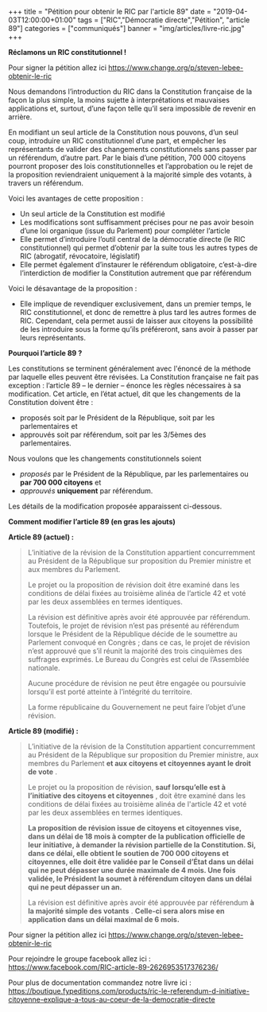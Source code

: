 +++
title = "Pétition pour obtenir le RIC par l'article 89"
date = "2019-04-03T12:00:00+01:00"
tags = ["RIC","Démocratie directe","Pétition", "article 89"]
categories = ["communiqués"]
banner = "img/articles/livre-ric.jpg"
+++

**Réclamons un RIC constitutionnel !**

Pour signer la pétition allez ici
<https://www.change.org/p/steven-lebee-obtenir-le-ric>

Nous demandons l’introduction du RIC dans la Constitution française de
la façon la plus simple, la moins sujette à interprétations et mauvaises
applications et, surtout, d’une façon telle qu’il sera impossible de
revenir en arrière.

En modifiant un seul article de la Constitution nous pouvons, d’un seul
coup, introduire un RIC constitutionnel d’une part, et empêcher les
représentants de valider des changements constitutionnels sans passer
par un référendum, d’autre part. Par le biais d’une pétition, 700 000
citoyens pourront proposer des lois constitutionnelles et l’approbation
ou le rejet de la proposition reviendraient uniquement à la majorité
simple des votants, à travers un référendum.

Voici les avantages de cette proposition :

-   Un seul article de la Constitution est modifié
-   Les modifications sont suffisamment précises pour ne pas avoir
    besoin d’une loi organique (issue du Parlement) pour compléter
    l’article
-   Elle permet d’introduire l’outil central de la démocratie directe
    (le RIC constitutionnel) qui permet d’obtenir par la suite tous les
    autres types de RIC (abrogatif, révocatoire, législatif)
-   Elle permet également d’instaurer le référendum obligatoire,
    c’est-à-dire l’interdiction de modifier la Constitution autrement
    que par référendum

Voici le désavantage de la proposition :

-   Elle implique de revendiquer exclusivement, dans un premier temps,
    le RIC constitutionnel, et donc de remettre à plus tard les autres
    formes de RIC. Cependant, cela permet aussi de laisser aux citoyens
    la possibilité de les introduire sous la forme qu’ils préféreront,
    sans avoir à passer par leurs représentants.

**Pourquoi l’article 89 ?**

Les constitutions se terminent généralement avec l'énoncé de la méthode
par laquelle elles peuvent être révisées. La Constitution française ne
fait pas exception : l’article 89 – le dernier – énonce les règles
nécessaires à sa modification. Cet article, en l’état actuel, dit que
les changements de la Constitution doivent être :

-   proposés soit par le Président de la République, soit par les
    parlementaires et
-   approuvés soit par référendum, soit par les 3/5èmes
    des parlementaires.

Nous voulons que les changements constitutionnels soient

-   *proposés* par le Président de la République, par les parlementaires
    ou **par 700 000 citoyens** et
-   *approuvés* **uniquement** par référendum.

Les détails de la modification proposée apparaissent ci-dessous.

**Comment modifier l’article 89 (en gras les ajouts)**

**Article 89 (actuel) :**

> L’initiative de la révision de la Constitution appartient concurremment au Président de la République sur proposition du Premier ministre et aux membres du Parlement.
> 
> Le projet ou la proposition de révision doit être examiné dans les conditions de délai fixées au troisième alinéa de l’article 42 et voté par les deux assemblées en termes identiques.
> 
> La révision est définitive après avoir été approuvée par référendum. Toutefois, le projet de révision n’est pas présenté au référendum lorsque le Président de la République décide de le soumettre au Parlement convoqué en Congrès ; dans ce cas, le projet de révision n’est approuvé que s’il réunit la majorité des trois cinquièmes des suffrages exprimés. Le Bureau du Congrès est celui de l’Assemblée nationale.
> 
> Aucune procédure de révision ne peut être engagée ou poursuivie lorsqu’il est porté atteinte à l’intégrité du territoire.
> 
> La forme républicaine du Gouvernement ne peut faire l’objet d’une révision.

 **Article 89 (modifié) :**

> L’initiative de la révision de la Constitution appartient concurremment au Président de la République sur proposition du Premier ministre, aux membres du Parlement **et aux citoyens et citoyennes ayant le droit de vote** .
> 
> Le projet ou la proposition de révision, **sauf lorsqu’elle est à l’initiative des citoyens et citoyennes** , doit être examiné dans les conditions de délai fixées au troisième alinéa de l'article 42 et voté par les deux assemblées en termes identiques.
> 
> **La proposition de révision issue de citoyens et citoyennes vise, dans un délai de 18 mois à compter de la publication officielle de leur initiative, à demander la révision partielle de la Constitution. Si, dans ce délai, elle obtient le soutien de 700 000 citoyens et citoyennes, elle doit être validée par le Conseil d’État dans un délai qui ne peut dépasser une durée maximale de 4 mois. Une fois validée, le Président la soumet à référendum citoyen dans un délai qui ne peut dépasser un an.**
> 
> La révision est définitive après avoir été approuvée par référendum **à la majorité simple des votants** . **Celle-ci sera alors mise en application dans un délai maximal de 6 mois.**


Pour signer la pétition allez ici
<https://www.change.org/p/steven-lebee-obtenir-le-ric>

Pour rejoindre le groupe facebook allez ici :
<https://www.facebook.com/RIC-article-89-2626953517376236/>

Pour plus de documentation commandez notre livre ici :
<https://boutique.fypeditions.com/products/ric-le-referendum-d-initiative-citoyenne-explique-a-tous-au-coeur-de-la-democratie-directe>

